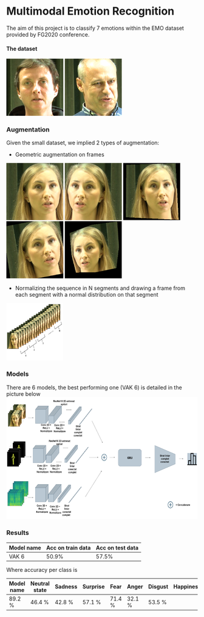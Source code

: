 # Multimodal Emotion Recognition

The aim of this project is to classify 7 emotions within the EMO dataset provided by FG2020 conference.

#### The dataset

<img src="./pics/1.png"  width="150" height="150"> <img src="./pics/2.png"  width="150" height="150">




### Augmentation
Given the small dataset, we implied 2 types of augmentation:
* Geometric augmentation on frames

<img src="/pics/normal.png"  width="150" height="150"> <img src="/pics/mirror.png"  width="150" height="150">
<img src="/pics/perspective.png"  width="150" height="150">
<img src="/pics/rotate.png"  width="150" height="150">
<img src="/pics/rotate+perspective.png"  width="150" height="150">

* Normalizing the sequence in N segments and drawing a frame from each segment with a normal distribution on that segment

<img src="/pics/aug.png"  width="150" height="150">

### Models
There are 6 models, the best performing one (VAK 6) is detailed in the picture below
<img src="/pics/vak_final.png"  width="680" height="320">
 

### Results
| Model name  | Acc on train data  | Acc on test data  |
|---|---|---|
| VAK 6  | 50.9%  | 57.5%  |

Where accuracy per class is

| Model name  | Neutral state  | Sadness | Surprise | Fear | Anger | Disgust | Happiness | 
|---|---|---|---|---|---|---|---|
| 89.2 % | 46.4 % | 42.8 %| 57.1 % | 71.4 % | 32.1 %| 53.5 % | 
